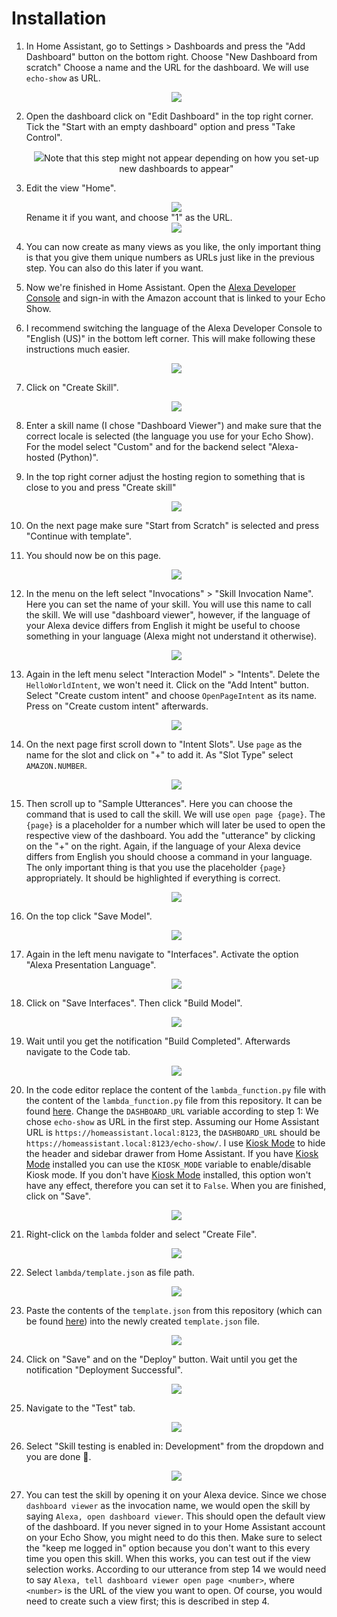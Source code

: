 # Installation

1. In Home Assistant, go to Settings > Dashboards and press the "Add Dashboard" button on the bottom right. Choose "New Dashboard from scratch" Choose a name and the URL for the dashboard. We will use ``echo-show`` as URL. <div align="center"><img src="img/dashboard_creation.png" /></div>

2. Open the dashboard click on "Edit Dashboard" in the top right corner. Tick the "Start with an empty dashboard" option and press "Take Control".<div align="center"><img src="img/take_control.png" />Note that this step might not appear depending on how you set-up new dashboards to appear" </div>

3. Edit the view "Home".<div align="center"><img src="img/edit_home.png" /></div> Rename it if you want, and choose "1" as the URL.<div align="center"><img src="img/home_view.png" /></div>

4. You can now create as many views as you like, the only important thing is that you give them unique numbers as URLs just like in the previous step. You can also do this later if you want.

5. Now we're finished in Home Assistant. Open the [Alexa Developer Console](https://developer.amazon.com/alexa/console/ask) and sign-in with the Amazon account that is linked to your Echo Show.

6. I recommend switching the language of the Alexa Developer Console to "English (US)" in the bottom left corner. This will make following these instructions much easier.<div align="center"><img src="img/locale.png" /></div>

7. Click on "Create Skill".<div align="center"><img src="img/create_skill.png" /></div>

8. Enter a skill name (I chose "Dashboard Viewer") and make sure that the correct locale is selected (the language you use for your Echo Show). For the model select "Custom" and for the backend select "Alexa-hosted (Python)".

9. In the top right corner adjust the hosting region to something that is close to you and press "Create skill" <div align="center"><img src="img/create_skill_2.png" /></div>

10. On the next page make sure "Start from Scratch" is selected and press "Continue with template".

11. You should now be on this page. <div align="center"><img src="img/menu.png" /></div>

12. In the menu on the left select "Invocations" > "Skill Invocation Name". Here you can set the name of your skill. You will use this name to call the skill. We will use "dashboard viewer", however, if the language of your Alexa device differs from English it might be useful to choose something in your language (Alexa might not understand it otherwise). <div align="center"><img src="img/invocation.png" /></div>

13. Again in the left menu select "Interaction Model" > "Intents". Delete the ``HelloWorldIntent``, we won't need it. Click on the "Add Intent" button. Select "Create custom intent" and choose ``OpenPageIntent`` as its name. Press on "Create custom intent" afterwards.<div align="center"><img src="img/open_page_intent.png" /></div>

14. On the next page first scroll down to "Intent Slots". Use ``page`` as the name for the slot and click on "+" to add it. As "Slot Type" select ``AMAZON.NUMBER``. <div align="center"><img src="img/intent_slots.png" /></div>

15. Then scroll up to "Sample Utterances". Here you can choose the command that is used to call the skill. We will use `open page {page}`. The ``{page}`` is a placeholder for a number which will later be used to open the respective view of the dashboard. You add the "utterance" by clicking on the "+" on the right. Again, if the language of your Alexa device differs from English you should choose a command in your language. The only important thing is that you use the placeholder ``{page}`` appropriately. It should be highlighted if everything is correct. <div align="center"><img src="img/sample_utterance.png" /></div>

16. On the top click "Save Model". <div align="center"><img src="img/save_build_model.png" /></div>

17. Again in the left menu navigate to "Interfaces". Activate the option "Alexa Presentation Language".<div align="center"><img src="img/interfaces.png" /></div>

18. Click on "Save Interfaces". Then click "Build Model".<div align="center"><img src="img/save_interfaces.png" /></div>

19. Wait until you get the notification "Build Completed". Afterwards navigate to the Code tab.<div align="center"><img src="img/code_tab.png" /></div>

20. In the code editor replace the content of the ``lambda_function.py`` file with the content of the ``lambda_function.py`` file from this repository. It can be found [here](lambda_function.py). Change the ``DASHBOARD_URL`` variable according to step 1: We chose ``echo-show`` as URL in the first step. Assuming our Home Assistant URL is ``https://homeassistant.local:8123``, the ``DASHBOARD_URL`` should be ``https://homeassistant.local:8123/echo-show/``. I use [Kiosk Mode](https://github.com/maykar/kiosk-mode) to hide the header and sidebar drawer from Home Assistant. If you have [Kiosk Mode](https://github.com/maykar/kiosk-mode) installed you can use the ``KIOSK_MODE`` variable to enable/disable Kiosk mode. If you don't have [Kiosk Mode](https://github.com/maykar/kiosk-mode) installed, this option won't have any effect, therefore you can set it to ``False``. When you are finished, click on "Save". <div align="center"><img src="img/dashboard_url.png" /></div>

21. Right-click on the ``lambda`` folder and select "Create File". <div align="center"><img src="img/create_file.png" /></div>

22. Select ``lambda/template.json`` as file path. <div align="center"><img src="img/template_json.png" /></div>

23. Paste the contents of the ``template.json`` from this repository (which can be found [here](template.json)) into the newly created ``template.json`` file. <div align="center"><img src="img/paste.png" /></div>

24. Click on "Save" and on the "Deploy" button. Wait until you get the notification "Deployment Successful". <div align="center"><img src="img/save_deploy.png" /></div>

25. Navigate to the "Test" tab. <div align="center"><img src="img/test_tab.png" /></div>

26. Select "Skill testing is enabled in: Development" from the dropdown and you are done 🎉. <div align="center"><img src="img/skill_testing.png" /></div>

27. You can test the skill by opening it on your Alexa device. Since we chose ``dashboard viewer`` as the invocation name, we would open the skill by saying ``Alexa, open dashboard viewer``. This should open the default view of the dashboard. If you never signed in to your Home Assistant account on your Echo Show, you might need to do this then. Make sure to select the "keep me logged in" option because you don't want to this every time you open this skill. When this works, you can test out if the view selection works. According to our utterance from step 14 we would need to say ``Alexa, tell dashboard viewer open page <number>``, where ``<number>`` is the URL of the view you want to open. Of course, you would need to create such a view first; this is described in step 4.
